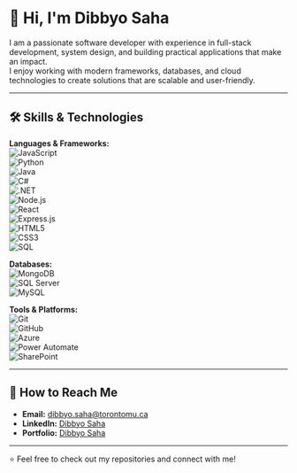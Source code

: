 # 👋 Hi, I'm Dibbyo Saha

I am a passionate software developer with experience in full-stack development, system design, and building practical applications that make an impact.  
I enjoy working with modern frameworks, databases, and cloud technologies to create solutions that are scalable and user-friendly.  

---

## 🛠️ Skills & Technologies  

**Languages & Frameworks:**  
![JavaScript](https://img.shields.io/badge/JavaScript-F7DF1E?logo=javascript&logoColor=black)  
![Python](https://img.shields.io/badge/Python-3776AB?logo=python&logoColor=white)  
![Java](https://img.shields.io/badge/Java-007396?logo=java&logoColor=white)  
![C#](https://img.shields.io/badge/C%23-239120?logo=c-sharp&logoColor=white)  
![.NET](https://img.shields.io/badge/.NET-512BD4?logo=dotnet&logoColor=white)  
![Node.js](https://img.shields.io/badge/Node.js-339933?logo=node.js&logoColor=white)  
![React](https://img.shields.io/badge/React-20232A?logo=react&logoColor=61DAFB)  
![Express.js](https://img.shields.io/badge/Express.js-000000?logo=express&logoColor=white)  
![HTML5](https://img.shields.io/badge/HTML5-E34F26?logo=html5&logoColor=white)  
![CSS3](https://img.shields.io/badge/CSS3-1572B6?logo=css3&logoColor=white)  
![SQL](https://img.shields.io/badge/SQL-4479A1?logo=database&logoColor=white)  

**Databases:**  
![MongoDB](https://img.shields.io/badge/MongoDB-47A248?logo=mongodb&logoColor=white)  
![SQL Server](https://img.shields.io/badge/SQL%20Server-CC2927?logo=microsoftsqlserver&logoColor=white)  
![MySQL](https://img.shields.io/badge/MySQL-4479A1?logo=mysql&logoColor=white)  

**Tools & Platforms:**  
![Git](https://img.shields.io/badge/Git-F05032?logo=git&logoColor=white)  
![GitHub](https://img.shields.io/badge/GitHub-181717?logo=github&logoColor=white)  
![Azure](https://img.shields.io/badge/Azure-0078D4?logo=microsoftazure&logoColor=white)  
![Power Automate](https://img.shields.io/badge/Power%20Automate-0066FF?logo=powerautomate&logoColor=white)  
![SharePoint](https://img.shields.io/badge/SharePoint-0078D4?logo=microsoftsharepoint&logoColor=white)  

---

## 📮 How to Reach Me  

- **Email:** [dibbyo.saha@torontomu.ca](mailto:dibbyo.saha@torontomu.ca)  
- **LinkedIn:** [Dibbyo Saha](https://www.linkedin.com/in/dibbyosaha)  
- **Portfolio:** [Dibbyo Saha](https://https://dibbyosaha.github.io/)  

---
⭐️ Feel free to check out my repositories and connect with me!
